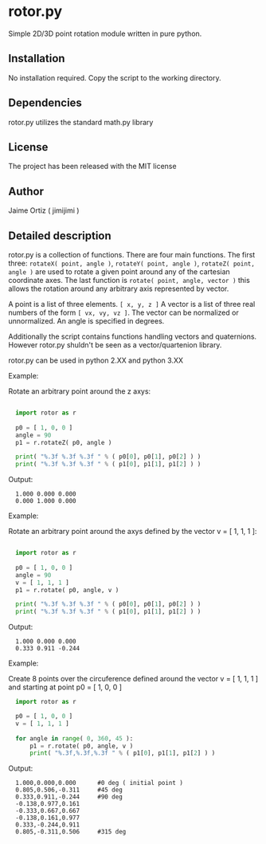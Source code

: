 rotor.py
========

Simple 2D/3D point rotation module written in pure python.

Installation
------------

No installation required. Copy the script to the working directory.

Dependencies
------------

rotor.py utilizes the standard math.py library

License
-------

The project has been released with the MIT license

Author
------

Jaime Ortiz ( jimijimi )

Detailed description
--------------------

rotor.py is a collection of functions. There are four main functions. The first three: ```rotateX( point, angle )```, ```rotateY( point, angle )```, ```rotateZ( point, angle )``` are used to rotate a given point around any of the cartesian coordinate axes. The last function is ```rotate( point, angle, vector )``` this allows the rotation around any arbitrary axis represented by vector.

A point is a list of three elements. ```[ x, y, z ]```
A vector is a list of three real numbers of the form ```[ vx, vy, vz ]```. The vector can be normalized or unnormalized.
An angle is specified in degrees.

Additionally the script contains functions handling vectors and quaternions. However rotor.py shuldn't be seen as a vector/quartenion library. 

rotor.py can be used in python 2.XX and python 3.XX

Example: 

Rotate an arbitrary point around the z axys:
```Python

  import rotor as r
  
  p0 = [ 1, 0, 0 ]
  angle = 90
  p1 = r.rotateZ( p0, angle )

  print( "%.3f %.3f %.3f " % ( p0[0], p0[1], p0[2] ) )
  print( "%.3f %.3f %.3f " % ( p1[0], p1[1], p1[2] ) )
```
Output:
```
  1.000 0.000 0.000
  0.000 1.000 0.000
```

Example: 

Rotate an arbitrary point around the axys defined by the vector v = [ 1, 1, 1 ]:

```Python

  import rotor as r
  
  p0 = [ 1, 0, 0 ]
  angle = 90
  v = [ 1, 1, 1 ]
  p1 = r.rotate( p0, angle, v )

  print( "%.3f %.3f %.3f " % ( p0[0], p0[1], p0[2] ) )
  print( "%.3f %.3f %.3f " % ( p1[0], p1[1], p1[2] ) )
```

Output:
```
  1.000 0.000 0.000
  0.333 0.911 -0.244
```
Example: 

Create 8 points over the circuference defined around the vector v = [ 1, 1, 1 ] and starting at point p0 = [ 1, 0, 0 ]

```python
  import rotor as r

  p0 = [ 1, 0, 0 ]
  v = [ 1, 1, 1 ]
  
  for angle in range( 0, 360, 45 ):
	  p1 = r.rotate( p0, angle, v )
	  print( "%.3f,%.3f,%.3f " % ( p1[0], p1[1], p1[2] ) )
```

Output:
```
  1.000,0.000,0.000      #0 deg ( initial point )
  0.805,0.506,-0.311     #45 deg
  0.333,0.911,-0.244     #90 deg
  -0.138,0.977,0.161
  -0.333,0.667,0.667
  -0.138,0.161,0.977
  0.333,-0.244,0.911
  0.805,-0.311,0.506     #315 deg
```
